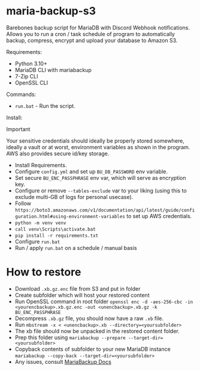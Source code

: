 # maria-backup-s3
Barebones backup script for MariaDB with Discord Webhook notifications. Allows you to run a cron / task schedule of program to automatically backup, compress, encrypt and upload your database to Amazon S3.

Requirements:
- Python 3.10+
- MariaDB CLI with mariabackup
- 7-Zip CLI
- OpenSSL CLI

Commands:
- `run.bat` - Run the script.

Install:

> [!IMPORTANT]
> Your sensitive credentials should ideally be properly stored somewhere, ideally a vault or at worst, environment variables as shown in the program. AWS also provides secure id/key storage.
- Install Requirements.
- Configure `config.yml` and set up `BU_DB_PASSWORD` env variable.
- Set secure `BU_ENC_PASSPHRASE` env var, which will serve as encryption key.
- Configure or remove `--tables-exclude` var to your liking (using this to exclude multi-GB of logs for personal usecase).
- Follow `https://boto3.amazonaws.com/v1/documentation/api/latest/guide/configuration.html#using-environment-variables` to set up AWS credentials.
- `python -m venv venv`
- `call venv\Scripts\activate.bat`
- `pip install -r requirements.txt`
- Configure `run.bat`
- Run / apply `run.bat` on a schedule / manual basis

# How to restore
- Download `.xb.gz.enc` file from S3 and put in folder
- Create subfolder which will host your restored content
- Run OpenSSL command in root folder `openssl enc -d -aes-256-cbc -in <yourencbackup>.xb.gz.enc -out <unencbackup>.xb.gz -k BU_ENC_PASSPHRASE`
- Decompress `.xb.gz` file, you should now have a raw `.xb` file.
- Run `mbstream -x < <unencbackup>.xb --directory=<yoursubfolder>`
- The xb file should now be unpacked in the restored content folder.
- Prep this folder using `mariabackup --prepare --target-dir=<yoursubfolder>`
- Copyback contents of subfolder to your new MariaDB instance `mariabackup --copy-back --target-dir=<yoursubfolder>`
- Any issues, consult [MariaBackup Docs](https://mariadb.com/kb/en/mariabackup-overview/)
